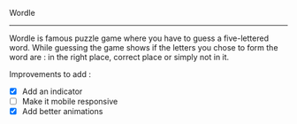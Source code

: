 Wordle

---

Wordle is famous puzzle game where you have to guess a five-lettered word. While guessing the game shows if the letters you chose to form the word are : in the right place, correct place or simply not in it.

Improvements to add :
- [x] Add an indicator
- [ ] Make it mobile responsive
- [x] Add better animations
